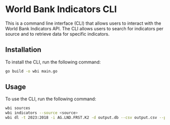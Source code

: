 # World Bank Indicators CLI

This is a command line interface (CLI) that allows users to interact with the World Bank Indicators API. The CLI allows users to search for indicators per source and to retrieve data for specific indicators.

## Installation

To install the CLI, run the following command:

```bash
go build -o wbi main.go
```

## Usage

To use the CLI, run the following command:

```bash
wbi sources
wbi indicators --source <source>
wbi dl -t 2023:2018 -i AG.LND.FRST.K2 -d output.db --csv output.csv --parquet output.parquet --json output.json
```
